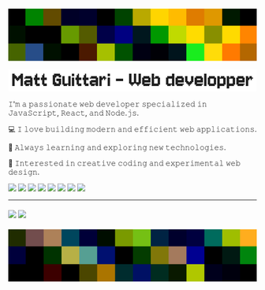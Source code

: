 <p align="center">
  <img src="https://raw.githubusercontent.com/mguittari/mguittari/main/assets/ban4.png" alt="Banner top" />
</p>

![Title](assets/Title.png)

<div>
  <p style="text-align: left;">
    𝙸'𝚖 𝚊 𝚙𝚊𝚜𝚜𝚒𝚘𝚗𝚊𝚝𝚎 𝚠𝚎𝚋 𝚍𝚎𝚟𝚎𝚕𝚘𝚙𝚎𝚛 𝚜𝚙𝚎𝚌𝚒𝚊𝚕𝚒𝚣𝚎𝚍 𝚒𝚗 𝙹𝚊𝚟𝚊𝚂𝚌𝚛𝚒𝚙𝚝, 𝚁𝚎𝚊𝚌𝚝, 𝚊𝚗𝚍 𝙽𝚘𝚍𝚎.𝚓𝚜.

💻 𝙸 𝚕𝚘𝚟𝚎 𝚋𝚞𝚒𝚕𝚍𝚒𝚗𝚐 𝚖𝚘𝚍𝚎𝚛𝚗 𝚊𝚗𝚍 𝚎𝚏𝚏𝚒𝚌𝚒𝚎𝚗𝚝 𝚠𝚎𝚋 𝚊𝚙𝚙𝚕𝚒𝚌𝚊𝚝𝚒𝚘𝚗𝚜.

🚀 𝙰𝚕𝚠𝚊𝚢𝚜 𝚕𝚎𝚊𝚛𝚗𝚒𝚗𝚐 𝚊𝚗𝚍 𝚎𝚡𝚙𝚕𝚘𝚛𝚒𝚗𝚐 𝚗𝚎𝚠 𝚝𝚎𝚌𝚑𝚗𝚘𝚕𝚘𝚐𝚒𝚎𝚜.

🎨 𝙸𝚗𝚝𝚎𝚛𝚎𝚜𝚝𝚎𝚍 𝚒𝚗 𝚌𝚛𝚎𝚊𝚝𝚒𝚟𝚎 𝚌𝚘𝚍𝚒𝚗𝚐 𝚊𝚗𝚍 𝚎𝚡𝚙𝚎𝚛𝚒𝚖𝚎𝚗𝚝𝚊𝚕 𝚠𝚎𝚋 𝚍𝚎𝚜𝚒𝚐𝚗.
  </p>
</div>
<div align="center">
  <p align="left" style="margin-bottom: 10px">
    <img src="https://img.shields.io/badge/Sass-pink?style=flat&logo=sass&logoColor=black" />
    <img src="https://img.shields.io/badge/Tailwind-lightblue?style=flat&logo=tailwindcss&logoColor=black" />
    <img src="https://img.shields.io/badge/Javascript-yellow?style=flat&logo=javascript&logoColor=white" />
    <img src="https://img.shields.io/badge/React-blue?style=flat&logo=react&logoColor=white" />
    <img src="https://img.shields.io/badge/Node-gold?style=flat&logo=nodedotjs&logoColor=black" />
    <img src="https://img.shields.io/badge/Express-green?style=flat&logo=express&logoColor=white" />
    <img src="https://img.shields.io/badge/MySQL-darkblue?style=flat&logo=mysql&logoColor=white" />
    <img src="https://img.shields.io/badge/Figma-violet?style=flat&logo=figma&logoColor=white" />
  </p>
</div>

---

<div style="margin: 20px 0;">
  <img src="https://github-readme-stats.vercel.app/api?username=mguittari&show_icons=true&theme=merko&hide=issues" />
  <img src="https://github-readme-stats.vercel.app/api/top-langs/?username=mguittari&layout=compact&hide=shell,dockerfile&theme=merko">
</div>

<p align="center">
  <img src="https://raw.githubusercontent.com/mguittari/mguittari/main/assets/ban7.png" alt="Banner bottom" />
</p>

